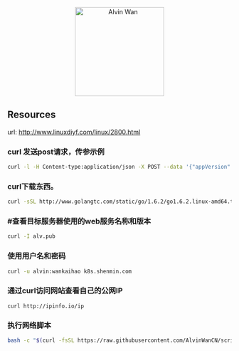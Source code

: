 <p align='center'> <a href='https://github.com/alvinwancn' target="_blank"> <img src='https://github.com/AlvinWanCN/life-record/raw/master/images/etlucency.png' alt='Alvin Wan' width=200></a></p>



## Resources

url: http://www.linuxdiyf.com/linux/2800.html

### curl 发送post请求，传参示例

```bash
curl -l -H Content-type:application/json -X POST --data '{"appVersion":"5.0.1","loginName":"17898852496","operatorUserId":"string","pageNo":"-1","password":"f379eaf3c831b04de153469d1bec345e","phoneType":"iPhone 7__iOS10.3.1","platformCode":"pangProApp","rowsPerPage":10,"sessionid":"8xxxx"}' http://cbp.shxxxh.com:556/shenmin-authority/authority/loginWithPassword
```

### curl下载东西。

```bash
curl -sSL http://www.golangtc.com/static/go/1.6.2/go1.6.2.linux-amd64.tar.gz -o o1.6.2.linux-amd64.tar.gz
```

### #查看目标服务器使用的web服务名称和版本

```bash
curl -I alv.pub
```

### 使用用户名和密码

```bash
curl -u alvin:wankaihao k8s.shenmin.com 
```


### 通过curl访问网站查看自己的公网IP

```
curl http://ipinfo.io/ip
```





### 执行网络脚本

```bash
bash -c "$(curl -fsSL https://raw.githubusercontent.com/AlvinWanCN/scripts/master/shell/sshslowly.sh)"
```
